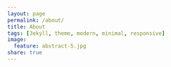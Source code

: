 ```yaml
---
layout: page
permalink: /about/
title: About 
tags: [Jekyll, theme, modern, minimal, responsive]
image:
  feature: abstract-5.jpg
share: true
---
```


